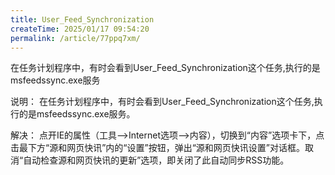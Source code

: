 ```yaml
---
title: User_Feed_Synchronization
createTime: 2025/01/17 09:54:20
permalink: /article/77ppq7xm/
---
```

在任务计划程序中，有时会看到User_Feed_Synchronization这个任务,执行的是msfeedssync.exe服务

说明： 在任务计划程序中，有时会看到User_Feed_Synchronization这个任务,执行的是msfeedssync.exe服务。

解决： 点开IE的属性（工具—>Internet选项—>内容），切换到“内容”选项卡下，点击最下方“源和网页快讯”内的“设置”按钮，弹出“源和网页快讯设置”对话框。取消“自动检查源和网页快讯的更新”选项，即关闭了此自动同步RSS功能。